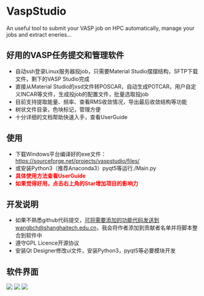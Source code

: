 # VaspStudio
An useful tool to submit your VASP job on HPC automatically, manage your jobs and extract eneries...
## 好用的VASP任务提交和管理软件
- 自动ssh登录Linux服务器投job，只需要Material Studio摆摆结构，SFTP下载文件，剩下的VASP Studio完成
- 直接从Material Studio的xsd文件转POSCAR，自动生成POTCAR，用户自定义INCAR等文件，生成投job的配置文件，批量选取投job
- 目前支持提取能量、频率、查看RMS收敛情况，导出最后收敛结构等功能
- 树状文件目录，色块标记，管理方便
- 十分详细的文档帮助快速入手，查看UserGuide


## 使用
- 下载Windows平台编译好的exe文件：https://sourceforge.net/projects/vaspstudio/files/
- 或安装Python3（推荐Anaconda3）pyqt5等运行./Main.py
- <font color="red"> **具体使用方法查看UserGuide** </font>
- <font color="red"> **如果觉得好用，点击右上角的Star增加项目的影响力** </font>

## 开发说明
- 如果不熟悉github代码提交，可将需要添加的功能代码发送到wangbch@shanghaitech.edu.cn，我会将作者添加到贡献者名单并将脚本整合到软件中
- 遵守GPL Licence开源协议
- 安装Qt Designer修改ui文件，安装Python3，pyqt5等必要模块开发

## 软件界面
![](https://i.imgur.com/NIYPnWP.png)
![](https://i.imgur.com/Qgvj576.png)
![](https://i.imgur.com/K3RhVTw.png)